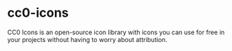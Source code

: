 # cc0-icons
CC0 Icons is an open-source icon library with icons you can use for free in your projects without having to worry about attribution.
